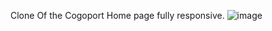 Clone Of the Cogoport Home page fully responsive.
![image](https://github.com/Meenakunji/Assignment-2/assets/83979451/cf3f7045-f075-4841-9344-387fa6f12c8b)


